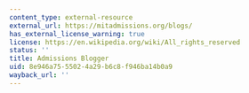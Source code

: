 ```yaml
---
content_type: external-resource
external_url: https://mitadmissions.org/blogs/
has_external_license_warning: true
license: https://en.wikipedia.org/wiki/All_rights_reserved
status: ''
title: Admissions Blogger
uid: 8e946a75-5502-4a29-b6c8-f946ba14b0a9
wayback_url: ''
---
```

